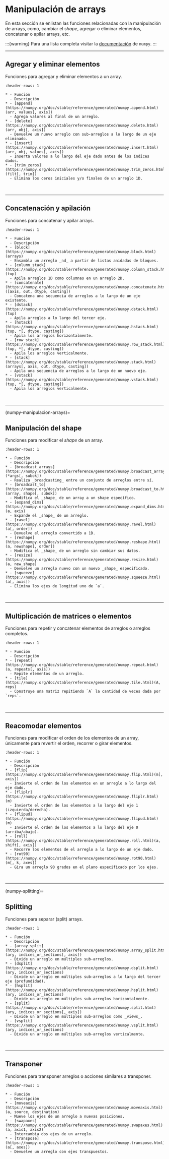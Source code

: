# Manipulación de arrays

En esta sección se enlistan las funciones relacionadas con la manipulación de arrays, como, cambiar el _shape_, agregar o eliminar elementos, concatenar o apilar arrays, etc.

:::{warning}
Para una lista completa visitar la [documentación](https://numpy.org/doc/stable/reference/routines.array-manipulation.html#array-manipulation-routines) de `numpy`.
:::

---
## Agregar y eliminar elementos

Funciones para agregar y eliminar elementos a un array. 

```{list-table}
:header-rows: 1

* - Función
  - Descripción
* - [append](https://numpy.org/doc/stable/reference/generated/numpy.append.html)(arr, values[, axis])
  - Agrega valores al final de un arreglo.
* - [delete](https://numpy.org/doc/stable/reference/generated/numpy.delete.html)(arr, obj[, axis])
  - Devuelve un nuevo arreglo con sub-arreglos a lo largo de un eje eliminado.
* - [insert](https://numpy.org/doc/stable/reference/generated/numpy.insert.html)(arr, obj, values[, axis])
  - Inserta valores a lo largo del eje dado antes de los índices dados.
* - [trim_zeros](https://numpy.org/doc/stable/reference/generated/numpy.trim_zeros.html)(filt[, trim])
  - Elimina los ceros iniciales y/o finales de un arreglo 1D.
```

<br>

---
## Concatenación y apilación

Funciones para concatenar y apilar arrays. 

```{list-table}
:header-rows: 1

* - Función
  - Descripción
* - [block](https://numpy.org/doc/stable/reference/generated/numpy.block.html)(arrays)
  - Ensambla un arreglo _nd_ a partir de listas anidadas de bloques.
* - [column_stack](https://numpy.org/doc/stable/reference/generated/numpy.column_stack.html)(tup)
  - Apila arreglos 1D como columnas en un arreglo 2D.
* - [concatenate](https://numpy.org/doc/stable/reference/generated/numpy.concatenate.html)([axis, out, dtype, casting])
  - Concatena una secuencia de arreglos a lo largo de un eje existente.
* - [dstack](https://numpy.org/doc/stable/reference/generated/numpy.dstack.html)(tup)
  - Apila arreglos a lo largo del tercer eje.
* - [hstack](https://numpy.org/doc/stable/reference/generated/numpy.hstack.html)(tup, *[, dtype, casting])
  - Apila los arreglos horizontalmente.
* - [row_stack](https://numpy.org/doc/stable/reference/generated/numpy.row_stack.html)(tup, *[, dtype, casting])
  - Apila los arreglos verticalmente.
* - [stack](https://numpy.org/doc/stable/reference/generated/numpy.stack.html)(arrays[, axis, out, dtype, casting])
  - Apila una secuencia de arreglos a lo largo de un nuevo eje.
* - [vstack](https://numpy.org/doc/stable/reference/generated/numpy.vstack.html)(tup, *[, dtype, casting])
  - Apila los arreglos verticalmente.
```

<br>

---
(numpy-manipulacion-arrays)=
## Manipulación del shape

Funciones para modificar el _shape_ de un array. 

```{list-table}
:header-rows: 1

* - Función
  - Descripción
* - [broadcast_arrays](https://numpy.org/doc/stable/reference/generated/numpy.broadcast_arrays.html)(*args[, subok])
  - Realiza _broadcasting_ entre un conjunto de arreglos entre sí.
* - [broadcast_to](https://numpy.org/doc/stable/reference/generated/numpy.broadcast_to.html)(array, shape[, subok])
  - Modifica el _shape_ de un array a un shape específico.
* - [expand_dims](https://numpy.org/doc/stable/reference/generated/numpy.expand_dims.html)(a, axis)
  - Expande el _shape_ de un arreglo.
* - [ravel](https://numpy.org/doc/stable/reference/generated/numpy.ravel.html)(a[, order])
  - Devuelve el arreglo convertido a 1D.
* - [reshape](https://numpy.org/doc/stable/reference/generated/numpy.reshape.html)(a, newshape[, order])
  - Modifica el _shape_ de un arreglo sin cambiar sus datos.
* - [resize](https://numpy.org/doc/stable/reference/generated/numpy.resize.html)(a, new_shape)
  - Devuelve un arreglo nuevo con un nuevo _shape_ especificado.
* - [squeeze](https://numpy.org/doc/stable/reference/generated/numpy.squeeze.html)(a[, axis])
  - Elimina los ejes de longitud uno de `a`.
```

<br>

---
## Multiplicación de matrices o elementos

Funciones para repetir y concatenar elementos de arreglos o arreglos completos. 

```{list-table}
:header-rows: 1

* - Función
  - Descripción
* - [repeat](https://numpy.org/doc/stable/reference/generated/numpy.repeat.html)(a, repeats[, axis])
  - Repite elementos de un arreglo.
* - [tile](https://numpy.org/doc/stable/reference/generated/numpy.tile.html)(A, reps)
  - Construye una matriz repitiendo `A` la cantidad de veces dada por `reps`.
```

<br>

---
## Reacomodar elementos

Funciones para modificar el orden de los elementos de un array, únicamente para revertir el orden, recorrer o girar elementos. 

```{list-table}
:header-rows: 1

* - Función
  - Descripción
* - [flip](https://numpy.org/doc/stable/reference/generated/numpy.flip.html)(m[, axis])
  - Invierte el orden de los elementos en un arreglo a lo largo del eje dado.
* - [fliplr](https://numpy.org/doc/stable/reference/generated/numpy.fliplr.html)(m)
  - Invierte el orden de los elementos a lo largo del eje 1 (izquierda/derecha).
* - [flipud](https://numpy.org/doc/stable/reference/generated/numpy.flipud.html)(m)
  - Invierte el orden de los elementos a lo largo del eje 0 (arriba/abajo).
* - [roll](https://numpy.org/doc/stable/reference/generated/numpy.roll.html)(a, shift[, axis])
  - Recorre los elementos de el arreglo a lo largo de un eje dado.
* - [rot90](https://numpy.org/doc/stable/reference/generated/numpy.rot90.html)(m[, k, axes])
  - Gira un arreglo 90 grados en el plano especificado por los ejes.
```

<br>

---
(numpy-splitting)=
## Splitting

Funciones para separar (split) arrays. 

```{list-table}
:header-rows: 1

* - Función
  - Descripción
* - [array_split](https://numpy.org/doc/stable/reference/generated/numpy.array_split.html)(ary, indices_or_sections[, axis])
  - Divide un arreglo en múltiples sub-arreglos.
* - [dsplit](https://numpy.org/doc/stable/reference/generated/numpy.dsplit.html)(ary, indices_or_sections)
  - Divide un arreglo en múltiples sub-arreglos a lo largo del tercer eje (profundidad).
* - [hsplit](https://numpy.org/doc/stable/reference/generated/numpy.hsplit.html)(ary, indices_or_sections)
  - Divide un arreglo en múltiples sub-arreglos horizontalmente.
* - [split](https://numpy.org/doc/stable/reference/generated/numpy.split.html)(ary, indices_or_sections[, axis])
  - Divide un arreglo en múltiples sub-arreglos como _views_.
* - [vsplit](https://numpy.org/doc/stable/reference/generated/numpy.vsplit.html)(ary, indices_or_sections)
  - Divide un arreglo en múltiples sub-arreglos verticalmente.
```

<br>

---
## Transponer

Funciones para transponer arreglos o acciones similares a transponer. 

```{list-table}
:header-rows: 1

* - Función
  - Descripción
* - [moveaxis](https://numpy.org/doc/stable/reference/generated/numpy.moveaxis.html)(a, source, destination)
  - Mueve los ejes de un arreglo a nuevas posiciones.
* - [swapaxes](https://numpy.org/doc/stable/reference/generated/numpy.swapaxes.html)(a, axis1, axis2)
  - Intercambia dos ejes de un arreglo.
* - [transpose](https://numpy.org/doc/stable/reference/generated/numpy.transpose.html)(a[, axes])
  - Devuelve un arreglo con ejes transpuestos.
```